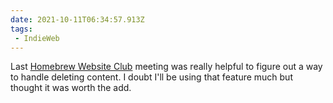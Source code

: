 ```yaml
---
date: 2021-10-11T06:34:57.913Z
tags:
 - IndieWeb
---
```


Last [Homebrew Website Club](https://indieweb.org/Homebrew_Website_Club) meeting was really helpful to figure out a way to handle deleting content. I doubt I'll be using that feature much but thought it was worth the add.